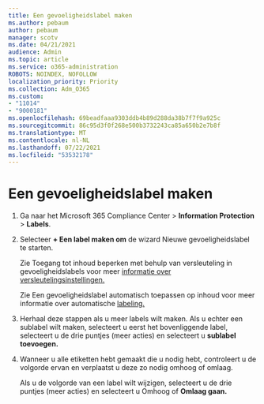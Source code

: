 ```yaml
---
title: Een gevoeligheidslabel maken
ms.author: pebaum
author: pebaum
manager: scotv
ms.date: 04/21/2021
audience: Admin
ms.topic: article
ms.service: o365-administration
ROBOTS: NOINDEX, NOFOLLOW
localization_priority: Priority
ms.collection: Adm_O365
ms.custom:
- "11014"
- "9000181"
ms.openlocfilehash: 69beadfaaa9303ddb4b89d288da38b7f7f9a925c
ms.sourcegitcommit: 86c95d3f0f268e500b3732243ca85a650b2e7b8f
ms.translationtype: MT
ms.contentlocale: nl-NL
ms.lasthandoff: 07/22/2021
ms.locfileid: "53532178"
---
```

# <a name="how-to-create-a-sensitivity-label"></a>Een gevoeligheidslabel maken

1. Ga naar het Microsoft 365 Compliance Center > **Information Protection**  >  **Labels**.

1. Selecteer **+ Een label maken om** de wizard Nieuwe gevoeligheidslabel te starten.

    Zie Toegang tot inhoud beperken met behulp van versleuteling in gevoeligheidslabels voor meer [informatie over versleutelingsinstellingen.](https://go.microsoft.com/fwlink/?linkid=2106331)

    Zie Een gevoeligheidslabel automatisch toepassen op inhoud voor meer informatie over automatische [labeling.](https://go.microsoft.com/fwlink/?linkid=2105837)

1. Herhaal deze stappen als u meer labels wilt maken. Als u echter een sublabel wilt maken, selecteert u eerst het bovenliggende label, selecteert u de drie puntjes (meer acties) en selecteert u **sublabel toevoegen.**

1. Wanneer u alle etiketten hebt gemaakt die u nodig hebt, controleert u de volgorde ervan en verplaatst u deze zo nodig omhoog of omlaag. 
    
    Als u de volgorde van een label wilt wijzigen, selecteert u de drie puntjes (meer acties) en selecteert u Omhoog of **Omlaag gaan.** 
